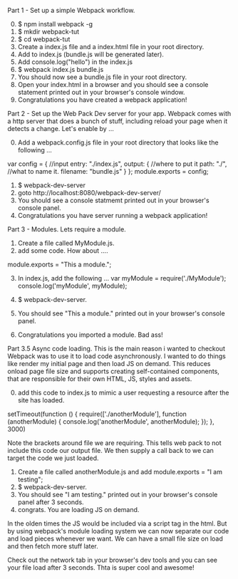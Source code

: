 
Part 1 - Set up a simple Webpack workflow.

0. $ npm install webpack -g
1. $ mkdir webpack-tut
2. $ cd webpack-tut
3. Create a index.js file and a index.html file in your root directory.
4. Add <script src="bundle.js"></script> to index.js (bundle.js will be generated later).
5. Add console.log("hello") in the index.js
6. $ webpack index.js bundle.js
7. You should now see a bundle.js file in your root directory.  
8. Open your index.html in a browser and you should see a console statement printed out in your browser's console window.
9. Congratulations you have created a webpack application!

Part 2 - Set up the Web Pack Dev server for your app.
Webpack comes with a http server that does a bunch of stuff, including reload your page when it detects a change.
Let's enable by ...

0. Add a webpack.config.js file in your root directory that looks like the following ...

var config = {
  //input
  entry: "./index.js",
  output: {
    //where to put it
    path: "./",
    //what to name it.
    filename: "bundle.js"
  }
};
module.exports = config;

1. $ webpack-dev-server
2. goto http://localhost:8080/webpack-dev-server/
3. You should see a console statmemt printed out in your browser's console panel.
4. Congratulations you have server running a webpack application!

Part 3 - Modules.
Lets require a module.

1. Create a file called MyModule.js.
2. add some code. How about  ....

module.exports = "This a module.";

3. In index.js, add the following ...
var myModule = require('./MyModule');
console.log('myModule', myModule);

4. $ webpack-dev-server.
5. You should see "This a module." printed out in your browser's console panel.
6. Congratulations you imported a module. Bad ass!

Part 3.5 Async code loading.
This is the main reason i wanted to checkout Webpack was to use it to load code asynchronously.
I wanted to do things like render my initial page and then load JS on demand.
This reduces onload page file size and supports creating self-contained components, that are responsible for their own HTML, JS, styles and assets.

0. add this code to index.js to mimic a user requesting a resource after the site has loaded.

setTimeout(function () {
	require(['./anotherModule'], function (anotherModule) {
		console.log('anotherModule', anotherModule);
	});
}, 3000)

Note the brackets around file we are requiring. This tells web pack to not include this code our output file.
We then supply a call back to we can target the code we just loaded.

1. Create a file called anotherModule.js and add module.exports = "I am testing";
2. $ webpack-dev-server.
3. You should see "I am testing." printed out in your browser's console panel after 3 seconds.
4. congrats. You are loading JS on demand.


In the olden times the JS would be included via a script tag in the html.
But by using webpack's module loading system we can now separate our code and load pieces whenever we want.
We can have a small file size on load and then fetch more stuff later.

Check out the network tab in your browser's dev tools and you can see your file load after 3 seconds.
Thta is super cool and awesome!
